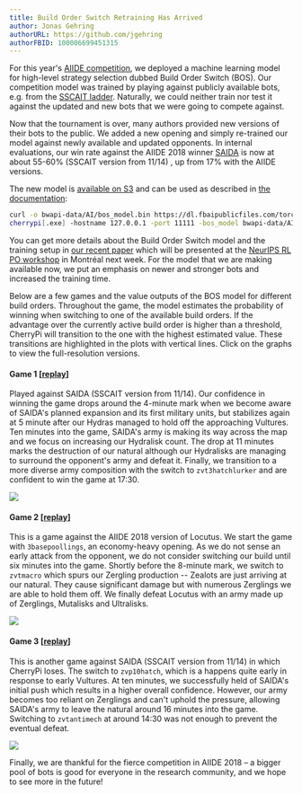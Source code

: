 ```yaml
---
title: Build Order Switch Retraining Has Arrived
author: Jonas Gehring
authorURL: https://github.com/jgehring
authorFBID: 100006699451315
---
```


For this year's [AIIDE competition](https://www.cs.mun.ca/~dchurchill/starcraftaicomp/2018), we deployed a machine learning model for high-level strategy selection dubbed Build Order Switch (BOS).
Our competition model was trained by playing against publicly available bots, e.g. from the [SSCAIT ladder](https://sscaitournament.com/).
Naturally, we could neither train nor test it against the updated and new bots that we were going to compete against.

Now that the tournament is over, many authors provided new versions of their bots to the public.
We added a new opening and simply re-trained our model against newly available and updated opponents.
In internal evaluations, our win rate against the AIIDE 2018 winner [SAIDA](https://sscaitournament.com/index.php?action=botDetails&bot=SAIDA) is now at about 55-60% (SSCAIT version from 11/14) , up from 17% with the AIIDE versions.

The new model is [available on S3](https://dl.fbaipublicfiles.com/torchcraftai/models/1.0/bos_model_20181128.bin) and can be used as described in [the documentation](docs/play-games.html):
```bash
curl -o bwapi-data/AI/bos_model.bin https://dl.fbaipublicfiles.com/torchcraftai/models/1.0/bos_model_20181128.bin
cherrypi[.exe] -hostname 127.0.0.1 -port 11111 -bos_model bwapi-data/AI/bos_model.bin -bp_model bwapi-data/AI/bp_model.bin
```

You can get more details about the Build Order Switch model and the training setup in [our recent paper](https://arxiv.org/abs/1811.08568) which will be presented at the [NeurIPS RL PO workshop](https://sites.google.com/site/rlponips2018) in Montréal next week.
For the model that we are making available now, we put an emphasis on newer and stronger bots and increased the training time.

Below are a few games and the value outputs of the BOS model for different build orders.
Throughout the game, the model estimates the probability of winning when switching to one of the available build orders.
If the advantage over the currently active build order is higher than a threshold, CherryPi will transition to the one with the highest estimated value.
These transitions are highlighted in the plots with vertical lines.
Click on the graphs to view the full-resolution versions.

#### Game 1 [[replay](https://dl.fbaipublicfiles.com/torchcraftai/assets/bos-game1.rep)]

Played against SAIDA (SSCAIT version from 11/14).
Our confidence in winning the game drops around the 4-minute mark when we become aware of SAIDA's planned expansion and its first military units, but stabilizes again at 5 minute after our Hydras managed to hold off the approaching Vultures.
Ten minutes into the game, SAIDA's army is making its way across the map and we focus on increasing our Hydralisk count.
The drop at 11 minutes marks the destruction of our natural although our Hydralisks are managing to surround the opponent's army and defeat it.
Finally, we transition to a more diverse army composition with the switch to `zvt3hatchlurker` and are confident to win the game at 17:30.

<a href="/TorchCraftAI/blog/assets/bos-game1.svg">
<img src="/TorchCraftAI/blog/assets/bos-game1.svg"/>
</a>

#### Game 2 [[replay](https://dl.fbaipublicfiles.com/torchcraftai/assets/bos-game2.rep)]

This is a game against the AIIDE 2018 version of Locutus.
We start the game with `3basepoollings`, an economy-heavy opening.
As we do not sense an early attack from the opponent, we do not consider switching our build until six minutes into the game.
Shortly before the 8-minute mark, we switch to `zvtmacro` which spurs our Zergling production -- Zealots are just arriving at our natural.
They cause significant damage but with numerous Zerglings we are able to hold them off.
We finally defeat Locutus with an army made up of Zerglings, Mutalisks and Ultralisks.

<a href="/TorchCraftAI/blog/assets/bos-game2.svg">
<img src="/TorchCraftAI/blog/assets/bos-game2.svg"/>
</a>

#### Game 3 [[replay](https://dl.fbaipublicfiles.com/torchcraftai/assets/bos-game3.rep)]

This is another game against SAIDA (SSCAIT version from 11/14) in which CherryPi loses.
The switch to `zvp10hatch`, which is a  happens quite early in response to early Vultures.
At ten minutes, we successfully held of SAIDA's initial push which results in a higher overall confidence.
However, our army becomes too reliant on Zerglings and can't uphold the pressure, allowing SAIDA's army to leave the natural around 16 minutes into the game.
Switching to `zvtantimech` at around 14:30 was not enough to prevent the eventual defeat.

<a href="/TorchCraftAI/blog/assets/bos-game3.svg">
<img src="/TorchCraftAI/blog/assets/bos-game3.svg"/>
</a>

Finally, we are thankful for the fierce competition in AIIDE 2018 – a bigger pool of bots is good for everyone in the research community, and we hope to see more in the future!
